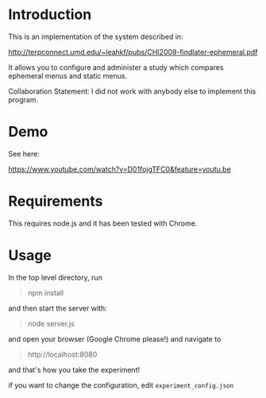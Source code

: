 # Introduction

This is an implementation of the system described in:

http://terpconnect.umd.edu/~leahkf/pubs/CHI2009-findlater-ephemeral.pdf

It allows you to configure and administer a study which compares ephemeral menus and static menus.

Collaboration Statement: I did not work with anybody else to implement this program.

# Demo

See here:

https://www.youtube.com/watch?v=D01fojgTFC0&feature=youtu.be

# Requirements

This requires node.js and it has been tested with Chrome.

# Usage

In the top level directory, run

> npm install

and then start the server with:

> node server.js

and open your browser (Google Chrome please!) and navigate to 

> http://localhost:8080

and that's how you take the experiment!

if you want to change the configuration, edit `experiment_config.json`


